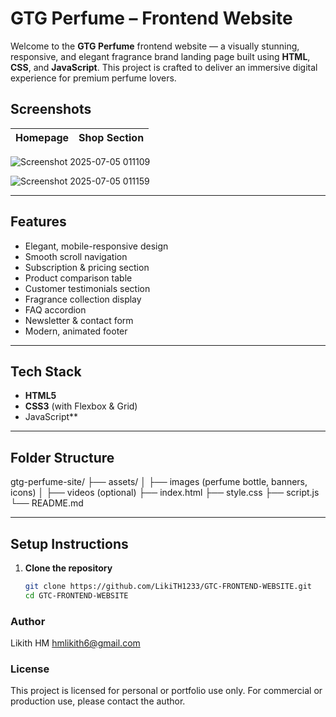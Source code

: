 #  GTG Perfume – Frontend Website

Welcome to the **GTG Perfume** frontend website — a visually stunning, responsive, and elegant fragrance brand landing page built using **HTML**, **CSS**, and **JavaScript**. This project is crafted to deliver an immersive digital experience for premium perfume lovers.



##  Screenshots

| Homepage | Shop Section |
|----------|--------------|

![Screenshot 2025-07-05 011109](https://github.com/user-attachments/assets/806955b9-9841-438a-999c-54fd3c97c80d)

![Screenshot 2025-07-05 011159](https://github.com/user-attachments/assets/ac3ccde0-62dd-4363-ae6e-1fcd2b8a026e)



---

##  Features

-  Elegant, mobile-responsive design
-  Smooth scroll navigation
-  Subscription & pricing section
-  Product comparison table
-  Customer testimonials section
-  Fragrance collection display
-  FAQ accordion
-  Newsletter & contact form
-  Modern, animated footer

---

##  Tech Stack

- **HTML5**
- **CSS3** (with Flexbox & Grid)
-  JavaScript**


---

##  Folder Structure
gtg-perfume-site/
├── assets/
│ ├── images (perfume bottle, banners, icons)
│ ├── videos (optional)
├── index.html
├── style.css
├── script.js
└── README.md


---

##  Setup Instructions

1. **Clone the repository**  
   ```bash
   git clone https://github.com/LikiTH1233/GTC-FRONTEND-WEBSITE.git
   cd GTC-FRONTEND-WEBSITE
### Author
Likith HM
hmlikith6@gmail.com

### License
This project is licensed for personal or portfolio use only.
For commercial or production use, please contact the author.

